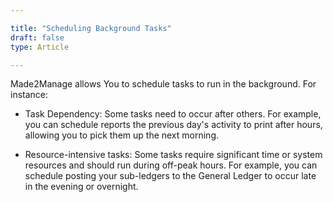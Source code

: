 ```yaml
---

title: "Scheduling Background Tasks"
draft: false
type: Article

---
```


Made2Manage allows You to schedule tasks to run in the background. For instance:
-	Task Dependency: Some tasks need to occur after others. For example, you can schedule reports the previous day's activity to print after hours, allowing you to pick them up the next morning.

-	Resource-intensive tasks: Some tasks require significant  time or system resources and should run during off-peak hours. For example, you can schedule posting your sub-ledgers to the General Ledger to occur late in the evening or overnight.


​